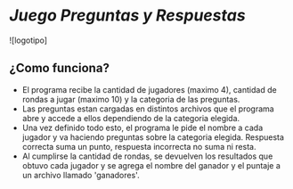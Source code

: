 # _Juego Preguntas y Respuestas_

![logotipo]

## ¿Como funciona?
- El programa recibe la cantidad de jugadores (maximo 4), cantidad de rondas a jugar (maximo 10) y la categoria de las preguntas.
- Las preguntas estan cargadas en distintos archivos que el programa abre y accede a ellos dependiendo de la categoria elegida.
- Una vez definido todo esto, el programa le pide el nombre a cada jugador y va haciendo preguntas sobre la categoria elegida. Respuesta correcta suma un punto, respuesta incorrecta no suma ni resta.
- Al cumplirse la cantidad de rondas, se devuelven los resultados que obtuvo cada jugador y se agrega el nombre del ganador y el puntaje a un archivo llamado 'ganadores'.

